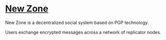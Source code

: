 # [New Zone](https://jebance.github.io/NewZone/)

New Zone is a decentralized social system based on PGP technology.

Users exchange encrypted messages across a network of replicator nodes.
